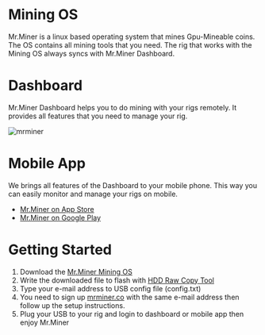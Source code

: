 # Mining OS
Mr.Miner is a linux based operating system that mines Gpu-Mineable coins. The OS contains all mining tools that you need. The rig that works with the Mining OS always syncs with Mr.Miner Dashboard.


# Dashboard
Mr.Miner Dashboard helps you to do mining with your rigs remotely. It provides all features that you need to manage your rig.

![mrminer](https://mrminer.co/frontend/images/mrm/dashboard.png)


# Mobile App
We brings all features of the Dashboard to your mobile phone. This way you can easily monitor and manage your rigs on mobile.
* [Mr.Miner on App Store](https://itunes.apple.com/us/app/mr-miner/id1326942538?mt=8)
* [Mr.Miner on Google Play](https://play.google.com/store/apps/details?id=com.mrminer.app)


# Getting Started
1. Download the [Mr.Miner Mining OS](https://drive.google.com/drive/u/3/folders/17mef-_J5xwftBeDaLkXxQufaYp2EmtnM)
2. Write the downloaded file to flash with [HDD Raw Copy Tool](http://hddguru.com/software/HDD-Raw-Copy-Tool/HDDRawCopy1.10Portable.exe)
3. Type your e-mail address to USB config file (config.txt)
4. You need to sign up [mrminer.co](https://mrminer.co) with the same e-mail address then follow up the setup instructions.
5. Plug your USB to your rig and login to dashboard or mobile app then enjoy Mr.Miner
